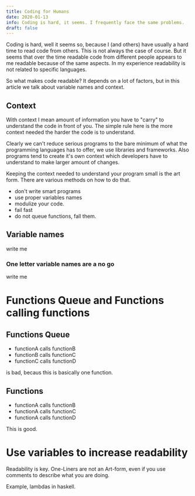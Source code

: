```yaml
---
title: Coding for Humans
date: 2020-01-13
info: Coding is hard, it seems. I frequently face the same problems.
draft: false
---
```


Coding is hard,
well it seems so, because I (and others) have usually a hard time to read code from others.
This is not always the case of course. But it seems that over the time readable code
from different people appears to me readable because of the same aspects.
In my experience readability is not related to specific languages.

<!-- link zu dem typen der gesagt hat das jeder programmieren kann nur programmieren können so programmieren das andere es verstehen -->

So what makes code readable?
It depends on a lot of factors, but in this article we talk about
variable names and context.

## Context

With context I mean amount of information you have to "carry"
to understand the code in front of you.
The simple rule here is the more context needed the harder
the code is to understand.

Clearly we can't reduce serious programs to the bare minimum
of what the programming languages has to offer, we use libraries
and frameworks. Also programs tend to create it's own context
which developers have to understand to make larger amount of changes.

Keeping the context needed to understand your program small is the art form.
There are various methods on how to do that.

* don't write smart programs
* use proper variables names
* modulize your code.
* fail fast
* do not queue functions, fall them.

## Variable names

write me

### One letter variable names are a no go

write me

# Functions Queue and Functions calling functions

## Functions Queue

* functionA calls functionB
* functionB calls functionC 
* functionC calls functionD

is bad, becaus this is basically one function.

## Functions

* functionA calls functionB
* functionA calls functionC
* functionA calls functionD

This is good.

# Use variables to increase readability

Readability is key. One-Liners are not an Art-form, even if you use comments to describe what you are doing.

Example, lambdas in haskell.
